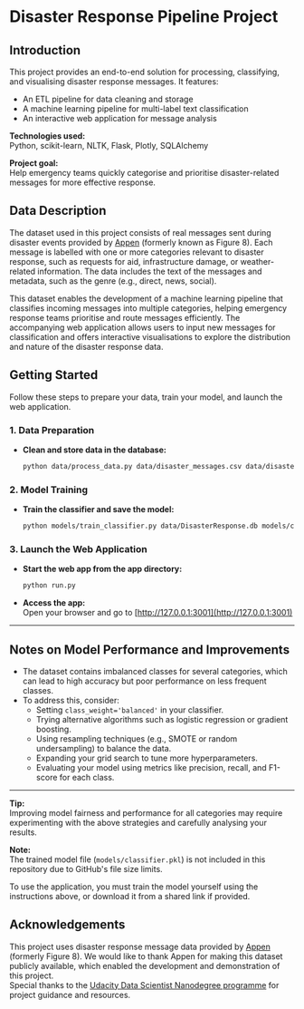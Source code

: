 # Disaster Response Pipeline Project

## Introduction

This project provides an end-to-end solution for processing, classifying, and visualising disaster response messages. It features:
- An ETL pipeline for data cleaning and storage
- A machine learning pipeline for multi-label text classification
- An interactive web application for message analysis

**Technologies used:**  
Python, scikit-learn, NLTK, Flask, Plotly, SQLAlchemy

**Project goal:**  
Help emergency teams quickly categorise and prioritise disaster-related messages for more effective response.

## Data Description

The dataset used in this project consists of real messages sent during disaster events provided by [Appen](https://www.appen.com/) (formerly known as Figure 8). Each message is labelled with one or more categories relevant to disaster response, such as requests for aid, infrastructure damage, or weather-related information. The data includes the text of the messages and metadata, such as the genre (e.g., direct, news, social).

This dataset enables the development of a machine learning pipeline that classifies incoming messages into multiple categories, helping emergency response teams prioritise and route messages efficiently. The accompanying web application allows users to input new messages for classification and offers interactive visualisations to explore the distribution and nature of the disaster response data.

## Getting Started

Follow these steps to prepare your data, train your model, and launch the web application.

### 1. Data Preparation

- **Clean and store data in the database:**

  ```sh
  python data/process_data.py data/disaster_messages.csv data/disaster_categories.csv data/DisasterResponse.db
  ```

### 2. Model Training

- **Train the classifier and save the model:**

  ```sh
  python models/train_classifier.py data/DisasterResponse.db models/classifier.pkl
  ```

### 3. Launch the Web Application

- **Start the web app from the app directory:**

  ```sh
  python run.py
  ```

- **Access the app:**  
  Open your browser and go to [http://127.0.0.1:3001](http://127.0.0.1:3001)

---

## Notes on Model Performance and Improvements

- The dataset contains imbalanced classes for several categories, which can lead to high accuracy but poor performance on less frequent classes.
- To address this, consider:
  - Setting `class_weight='balanced'` in your classifier.
  - Trying alternative algorithms such as logistic regression or gradient boosting.
  - Using resampling techniques (e.g., SMOTE or random undersampling) to balance the data.
  - Expanding your grid search to tune more hyperparameters.
  - Evaluating your model using metrics like precision, recall, and F1-score for each class.

---

**Tip:**  
Improving model fairness and performance for all categories may require experimenting with the above strategies and carefully analysing your results.

**Note:**  
The trained model file (`models/classifier.pkl`) is not included in this repository due to GitHub's file size limits.  

To use the application, you must train the model yourself using the instructions above, or download it from a shared link if provided.

## Acknowledgements

This project uses disaster response message data provided by [Appen](https://www.appen.com/) (formerly Figure 8). We would like to thank Appen for making this dataset publicly available, which enabled the development and demonstration of this project.  
Special thanks to the [Udacity Data Scientist Nanodegree programme](https://www.udacity.com/enrollment/nd025) for project guidance and resources.